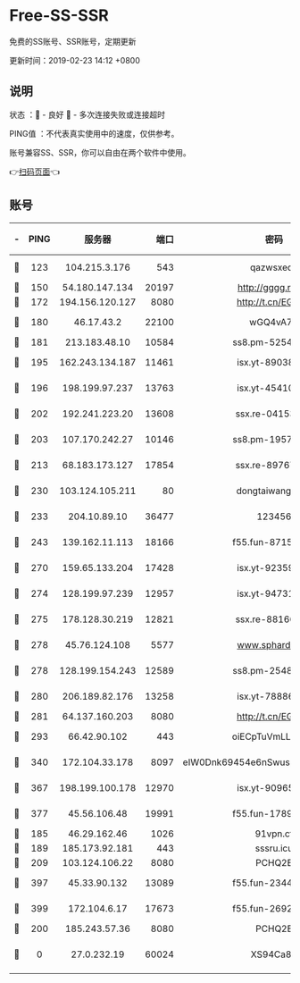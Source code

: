 # Free-SS-SSR

免费的SS账号、SSR账号，定期更新

更新时间：2019-02-23 14:12 +0800

## 说明

状态     ：🙂 - 良好 🙁 - 多次连接失败或连接超时

PING值   ：不代表真实使用中的速度，仅供参考。

账号兼容SS、SSR，你可以自由在两个软件中使用。

👉[扫码页面](https://liesauer.github.io/free-ss-ssr.github.io/)👈

## 账号

|-|PING|服务器|端口|密码|加密方式|区域|
|:----:|:----:|:-----:|-----:|:----:|:----:|:----:|
|🙂|123|104.215.3.176|543|qazwsxedc|aes-256-gcm|JP|
|🙂|150|54.180.147.134|20197|http://gggg.rocks|chacha20|KR|
|🙂|172|194.156.120.127|8080|http://t.cn/EGJIyrl|rc4-md5|RU|
|🙂|180|46.17.43.2|22100|wGQ4vA7D|aes-256-gcm|RU|
|🙂|181|213.183.48.10|10584|ss8.pm-52546050|rc4-md5|RU|
|🙂|195|162.243.134.187|11461|isx.yt-89038787|aes-256-cfb|US|
|🙂|196|198.199.97.237|13763|isx.yt-45410727|aes-256-cfb|US|
|🙂|202|192.241.223.20|13608|ssx.re-04153947|aes-256-cfb|US|
|🙂|203|107.170.242.27|10146|ss8.pm-19577834|aes-256-cfb|US|
|🙂|213|68.183.173.127|17854|ssx.re-89767953|aes-256-cfb|US|
|🙂|230|103.124.105.211|80|dongtaiwang.com|aes-256-cfb|US|
|🙂|233|204.10.89.10|36477|123456|aes-256-cfb|US|
|🙂|243|139.162.11.113|18166|f55.fun-87155784|aes-256-cfb|SG|
|🙂|270|159.65.133.204|17428|isx.yt-92359106|aes-256-cfb|SG|
|🙂|274|128.199.97.239|12957|isx.yt-94731774|aes-256-cfb|SG|
|🙂|275|178.128.30.219|12821|ssx.re-88166677|aes-256-cfb|SG|
|🙂|278|45.76.124.108|5577|www.sphard.com|aes-256-cfb|AU|
|🙂|278|128.199.154.243|12589|ss8.pm-25483788|aes-256-cfb|SG|
|🙂|280|206.189.82.176|13258|isx.yt-78886970|aes-256-cfb|SG|
|🙂|281|64.137.160.203|8080|http://t.cn/EGJIyrl|rc4-md5|CA|
|🙂|293|66.42.90.102|443|oiECpTuVmLLxk4Ts|aes-256-cfb|US|
|🙂|340|172.104.33.178|8097|eIW0Dnk69454e6nSwuspv9DmS201tQ0D|aes-256-cfb|SG|
|🙂|367|198.199.100.178|12970|isx.yt-90965243|aes-256-cfb|US|
|🙂|377|45.56.106.48|19991|f55.fun-17890118|aes-256-cfb|US|
|🙂|185|46.29.162.46|1026|91vpn.cf|rc4-md5|RU|
|🙂|189|185.173.92.181|443|sssru.icu|rc4-md5|RU|
|🙂|209|103.124.106.22|8080|PCHQ2E|rc4-md5|US|
|🙂|397|45.33.90.132|13089|f55.fun-23448160|aes-256-cfb|US|
|🙂|399|172.104.6.17|17673|f55.fun-26926013|aes-256-cfb|US|
|🙁|200|185.243.57.36|8080|PCHQ2E|rc4-md5|US|
|🙁|0|27.0.232.19|60024|XS94Ca8K|xchacha20-ietf-poly1305|HK|
